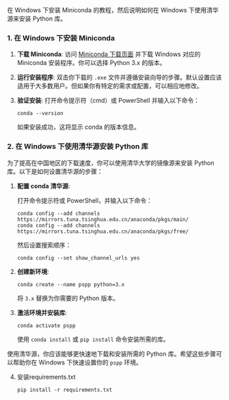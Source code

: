 在 Windows 下安装 Miniconda 的教程，然后说明如何在 Windows 下使用清华源来安装 Python 库。

### 1. 在 Windows 下安装 Miniconda

1. **下载 Miniconda**: 访问 [Miniconda 下载页面](https://docs.conda.io/en/latest/miniconda.html) 并下载 Windows 对应的 Miniconda 安装程序。你可以选择 Python 3.x 的版本。

2. **运行安装程序**: 双击你下载的 `.exe` 文件并遵循安装向导的步骤。默认设置应该适用于大多数用户。但如果你有特定的需求或配置，可以相应地修改。

3. **验证安装**: 打开命令提示符（cmd）或 PowerShell 并输入以下命令：

   ```
   conda --version
   ```

   如果安装成功，这将显示 conda 的版本信息。

### 2. 在 Windows 下使用清华源安装 Python 库

为了提高在中国地区的下载速度，你可以使用清华大学的镜像源来安装 Python 库。以下是如何设置清华源的步骤：

1. **配置 conda 清华源**:

   打开命令提示符或 PowerShell，并输入以下命令：

   ```
   conda config --add channels https://mirrors.tuna.tsinghua.edu.cn/anaconda/pkgs/main/
   conda config --add channels https://mirrors.tuna.tsinghua.edu.cn/anaconda/pkgs/free/
   ```

   然后设置搜索顺序：

   ```
   conda config --set show_channel_urls yes
   ```

2. **创建新环境**:

   ```
   conda create --name pspp python=3.x
   ```

   将 `3.x` 替换为你需要的 Python 版本。

3. **激活环境并安装库**:

   ```
   conda activate pspp
   ```

   使用 `conda install` 或 `pip install` 命令安装所需的库。

使用清华源，你应该能够更快速地下载和安装所需的 Python 库。希望这些步骤可以帮助你在 Windows 下快速设置你的 `pspp` 环境。

4. 安装requirements.txt

   ```
   pip install -r requirements.txt
   ```

   